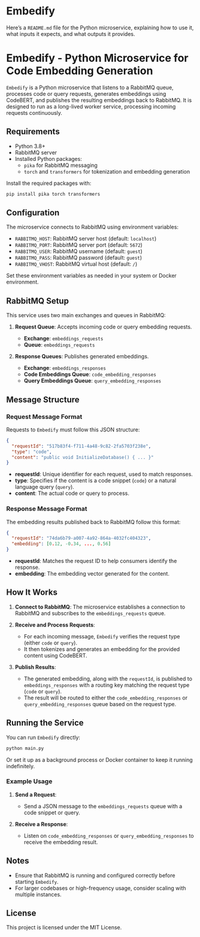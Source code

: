# Embedify

Here’s a `README.md` file for the Python microservice, explaining how to use it, what inputs it expects, and what outputs it provides.

# Embedify - Python Microservice for Code Embedding Generation

`Embedify` is a Python microservice that listens to a RabbitMQ queue, processes code or query requests, generates embeddings using CodeBERT, and publishes the resulting embeddings back to RabbitMQ. It is designed to run as a long-lived worker service, processing incoming requests continuously.

## Requirements

- Python 3.8+
- RabbitMQ server
- Installed Python packages:
  - `pika` for RabbitMQ messaging
  - `torch` and `transformers` for tokenization and embedding generation

Install the required packages with:

```bash
pip install pika torch transformers
```

## Configuration

The microservice connects to RabbitMQ using environment variables:

- `RABBITMQ_HOST`: RabbitMQ server host (default: `localhost`)
- `RABBITMQ_PORT`: RabbitMQ server port (default: `5672`)
- `RABBITMQ_USER`: RabbitMQ username (default: `guest`)
- `RABBITMQ_PASS`: RabbitMQ password (default: `guest`)
- `RABBITMQ_VHOST`: RabbitMQ virtual host (default: `/`)

Set these environment variables as needed in your system or Docker environment.

## RabbitMQ Setup

This service uses two main exchanges and queues in RabbitMQ:

1. **Request Queue**: Accepts incoming code or query embedding requests.
   - **Exchange**: `embeddings_requests`
   - **Queue**: `embeddings_requests`

2. **Response Queues**: Publishes generated embeddings.
   - **Exchange**: `embeddings_responses`
   - **Code Embeddings Queue**: `code_embedding_responses`
   - **Query Embeddings Queue**: `query_embedding_responses`

## Message Structure

### Request Message Format

Requests to `Embedify` must follow this JSON structure:

```json
{
  "requestId": "517b83f4-f711-4a48-9c82-2fa5703f238e",
  "type": "code",
  "content": "public void InitializeDatabase() { ... }"
}
```

- **requestId**: Unique identifier for each request, used to match responses.
- **type**: Specifies if the content is a code snippet (`code`) or a natural language query (`query`).
- **content**: The actual code or query to process.

### Response Message Format

The embedding results published back to RabbitMQ follow this format:

```json
{
  "requestId": "74da6b79-a007-4a92-864a-4032fc404323",
  "embedding": [0.12, -0.34, ..., 0.56]
}
```

- **requestId**: Matches the request ID to help consumers identify the response.
- **embedding**: The embedding vector generated for the content.

## How It Works

1. **Connect to RabbitMQ**: The microservice establishes a connection to RabbitMQ and subscribes to the `embeddings_requests` queue.

2. **Receive and Process Requests**:
   - For each incoming message, `Embedify` verifies the request type (either `code` or `query`).
   - It then tokenizes and generates an embedding for the provided content using CodeBERT.

3. **Publish Results**:
   - The generated embedding, along with the `requestId`, is published to `embeddings_responses` with a routing key matching the request type (`code` or `query`).
   - The result will be routed to either the `code_embedding_responses` or `query_embedding_responses` queue based on the request type.

## Running the Service

You can run `Embedify` directly:

```bash
python main.py
```

Or set it up as a background process or Docker container to keep it running indefinitely.

### Example Usage

1. **Send a Request**:
   - Send a JSON message to the `embeddings_requests` queue with a code snippet or query.

2. **Receive a Response**:
   - Listen on `code_embedding_responses` or `query_embedding_responses` to receive the embedding result.

## Notes

- Ensure that RabbitMQ is running and configured correctly before starting `Embedify`.
- For larger codebases or high-frequency usage, consider scaling with multiple instances.

## License

This project is licensed under the MIT License.